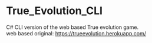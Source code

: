 # True_Evolution_CLI
C# CLI version of the web based True evolution game. <br>
web based original: https://trueevolution.herokuapp.com/
